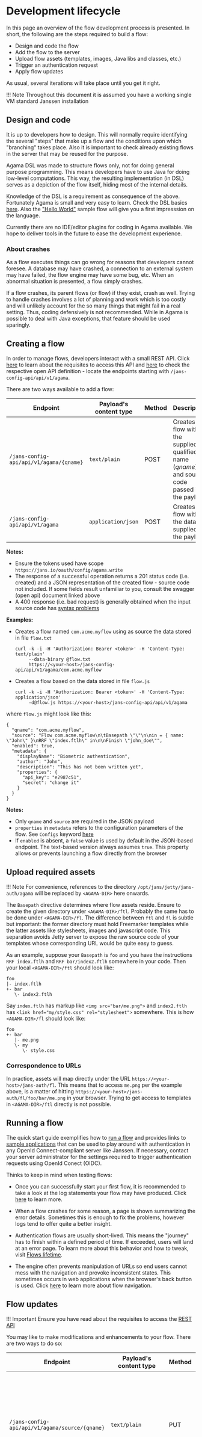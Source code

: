 # Development lifecycle

In this page an overview of the flow development process is presented. In short, the following are the steps required to build a flow:

- Design and code the flow
- Add the flow to the server
- Upload flow assets (templates, images, Java libs and classes, etc.)
- Trigger an authentication request
- Apply flow updates

As usual, several iterations will take place until you get it right.

!!! Note
    Throughout this document it is assumed you have a working single VM standard Janssen installation
    
## Design and code

It is up to developers how to design. This will normally require identifying the several "steps" that make up a flow and the conditions upon which "branching" takes place. Also it is important to check already existing flows in the server that may be reused for the purpose.

Agama DSL was made to structure flows only, not for doing general purpose programming. This means developers have to use Java for doing low-level computations. This way, the resulting implementation (in DSL) serves as a depiction of the flow itself, hiding most of the internal details.      

Knowledge of the DSL is a requirement as consequence of the above. Fortunately Agama is small and very easy to learn. Check the DSL basics [here](./dsl.md). Also the ["Hello World"](./quick-start.md#hello-world-sample-flow) sample flow will give you a first impresssion on the language.  

Currently there are no IDE/editor plugins for coding in Agama available. We hope to deliver tools in the future to ease the development experience.

### About crashes

As a flow executes things can go wrong for reasons that developers cannot foresee. A database may have crashed, a connection to an external system may have failed, the flow engine may have some bug, etc. When an abnormal situation is presented, a flow simply crashes.

If a flow crashes, its parent flows (or flow) if they exist, crash as well. Trying to handle crashes involves a lot of planning and work which is too costly and will unlikely account for the so many things that might fail in a real setting.  Thus, coding defensively is not recommended. While in Agama is possible to deal with Java exceptions, that feature should be used sparingly.

## Creating a flow

In order to manage flows, developers interact with a small REST API. Click [here](./quick-start.md#getting-an-access-token) to learn about the requisites to access this API and [here](https://github.com/JanssenProject/jans/blob/main/jans-config-api/docs/jans-config-api-swagger.yaml) to check the respective open API definition - locate the endpoints starting with `/jans-config-api/api/v1/agama`.

There are two ways available to add a flow:

|Endpoint|Payload's content type|Method|Description|
|-|-|-|-|
|`/jans-config-api/api/v1/agama/{qname}`|`text/plain`|POST|Creates a flow with the supplied qualified name (*qname*) and source code passed in the payload|
|`/jans-config-api/api/v1/agama`|`application/json`|POST|Creates a flow with the data supplied in the payload|

**Notes:**

- Ensure the tokens used have scope `https://jans.io/oauth/config/agama.write`
- The response of a successful operation returns a 201 status code (i.e. created) and a JSON representation of the created flow - source code not included. If some fields result unfamiliar to you, consult the swagger (open api) document linked above
- A 400 response (i.e. bad request) is generally obtained when the input source code has [syntax problems](#about-syntax-errors)

**Examples:**

- Creates a flow named `com.acme.myflow` using as source the data stored in file `flow.txt`

    ```
    curl -k -i -H 'Authorization: Bearer <token>' -H 'Content-Type: text/plain'
         --data-binary @flow.txt
         https://<your-host>/jans-config-api/api/v1/agama/com.acme.myflow
    ```

- Creates a flow based on the data stored in file `flow.js`

    ```
    curl -k -i -H 'Authorization: Bearer <token>' -H 'Content-Type: application/json'
         -d@flow.js https://<your-host>/jans-config-api/api/v1/agama
    ```

where `flow.js` might look like this:

```
{
  "qname": "com.acme.myflow",
  "source": "Flow com.acme.myflow\n\tBasepath \"\"\n\nin = { name: \"John\" }\nRRF \"index.ftlh\" in\n\nFinish \"john_doe\"",
  "enabled": true,
  "metadata": {
    "displayName": "Biometric authentication",
    "author": "John",
    "description": "This has not been written yet",
    "properties": {
      "api_key": "e2987c51",
      "secret": "change it"
    }
  }
}
```

**Notes:**

- Only `qname` and `source` are required in the JSON payload
- `properties` in `metadata` refers to the configuration parameters of the flow. See `Configs` keyword [here](./dsl-full.md#header-basics)
- If `enabled` is absent, a `false` value is used by default in the JSON-based endpoint. The text-based version always assumes `true`. This property allows or prevents launching a flow directly from the browser

## Upload required assets

!!! Note
    For convenience, references to the directory `/opt/jans/jetty/jans-auth/agama` will be replaced by `<AGAMA-DIR>` here onwards.

The `Basepath` directive determines where flow assets reside. Ensure to create the given directory under `<AGAMA-DIR>/ftl`. Probably the same has to be done under `<AGAMA-DIR>/fl`. The difference between `ftl` and `fl` is subtle but important: the former directory must hold Freemarker templates while the latter assets like stylesheets, images and javascript code. This separation avoids Jetty server to expose the raw source code of your templates whose corresponding URL would be quite easy to guess.

As an example, suppose your `Basepath` is `foo` and you have the instructions `RRF index.ftlh` and `RRF bar/index2.ftlh` somewhere in your code. Then your local `<AGAMA-DIR>/ftl` should look like:

```
foo
|- index.ftlh
+- bar
   \- index2.ftlh

```

Say `index.ftlh` has markup like `<img src="bar/me.png">` and `index2.ftlh` has `<link href="my/style.css" rel="stylesheet">` somewhere. This is how `<AGAMA-DIR>/fl` should look like:

```
foo
+- bar
   |- me.png
   \- my
      \- style.css
```
 
### Correspondence to URLs

In practice, assets will map directly under the URL `https://<your-host>/jans-auth/fl`. This means that to access `me.png` per the example above, is a matter of hitting `https://<your-host>/jans-auth/fl/foo/bar/me.png` in your browser. Trying to get access to templates in `<AGAMA-DIR>/ftl` directly is not possible. 

## Running a flow

The quick start guide exemplifies how to [run a flow](./quick-start.md#craft-an-authentication-request) and provides links to [sample applications](./quick-start.md#client-application) that can be used to play around with authentication  in any OpenId Connect-compliant server like Janssen. If necessary, contact your server administrator for the settings required to trigger authentication requests using OpenId Conect (OIDC).

Thinks to keep in mind when testing flows:

- Once you can successfully start your first flow, it is recommended to take a look at the log statements your flow may have produced. Click [here](./logging.md) to learn more. 

- When a flow crashes for some reason, a page is shown summarizing the error details. Sometimes this is enough to fix the problems, however logs tend to offer quite a better insight.

- Authentication flows are usually short-lived. This means the "journey" has to finish within a defined period of time. If exceeded, users will land at an error page. To learn more about this behavior and how to tweak, visit [Flows lifetime](./flows-lifecycle.md#timeouts).

- The engine often prevents manipulation of URLs so end users cannot mess with the navigation and provoke inconsistent states. This sometimes occurs in web applications when the browser's back button is used. Click [here](./flows-lifecycle.md#flow-advance-and-navigation) to learn more about flow navigation.

## Flow updates

!!! Important
    Ensure you have read about the requisites to access the [REST API](#creating-a-flow)
    
You may like to make modifications and enhancements to your flow. There are two ways to do so:

|Endpoint|Payload's content type|Method|Description|
|-|-|-|-|
|`/jans-config-api/api/v1/agama/source/{qname}`|`text/plain`|PUT|Updates the source code of the flow identified by the given qualified name (*qname*) with the value passed in the payload|
|`/jans-config-api/api/v1/agama/{qname}`|`application/json-patch+json`|PATCH|Modifies the flow identified by the given qualified name (*qname*) using the JSON patch provided in the payload. See [RFC 6902](https://datatracker.ietf.org/doc/html/rfc6902/)|

**Notes:**

- Ensure the tokens used have scope `https://jans.io/oauth/config/agama.write`
- Altering the source code of a flow via PATCH is possible but requires transforming the code into a (one liner) JSON string; this will be a repetitive burden. The PUT version is clearly more straightforward. If you still want to use PATCH, ensure to also modify the integer property `revision` increasing it by one. This will ensure the source changes are effectively picked.
- The response of a successful operation returns a 200 status code and a JSON representation of the updated flow - source code not included
- A 400 response (i.e. bad request) is generally obtained if the supplied source code was has [syntax problems](#about-syntax-errors)

**Examples:**

- Modifies the flow `com.acme.myflow` replacing its source with the data stored in file `flow.txt`

    ```
    curl -k -i -H 'Authorization: Bearer <token>' -H 'Content-Type: text/plain'
         -X PUT --data-binary @flow.txt
         https://<your-host>/jans-config-api/api/v1/agama/source/com.acme.myflow
    ```

- Applies a series of modifications to the flow `com.acme.myflow`: nullifies its description, sets the value of configuration properties, and modifies the creation timestamp to *Aug 8th 23:06:40 UTC*

    ```
    curl -k -i -H 'Authorization: Bearer <token>' -H 'Content-Type: application/json-patch+json'
         -X PATCH -d@patch.js
         https://<your-host>/jans-config-api/api/v1/agama/com.acme.myflow
    ```

where `patch.js` contents are:

```
[
{
  "op": "remove",
  "path": "/metadata/description"
},
{ 
  "op":"replace",
  "path": "/metadata/properties",
  "value": {
    "string_key1": "value_1",
    "number_key2": 10
  }
},
{ 
  "op":"replace",
  "path": "/metadata/timestamp",
  "value": 1660000000000
}
]

```

## Flow retrieval and removal

!!! Important
    Ensure you have read about the requisites to access the [REST API](#creating-a-flow)
    
There are two endpoints for retrieval:

|Endpoint|Method|Description|
|-|-|-|
|`/jans-config-api/api/v1/agama`|GET|Retrieves all flows' data|
|`/jans-config-api/api/v1/agama/{qname}`|GET|Retrieves the data of the flow identified by the given qualified name (*qname*)|

**Notes:**

- Ensure the tokens used have scope `https://jans.io/oauth/config/agama.readonly`
- The response of a successful operation returns a 200 status code with a JSON representation of the flow(s).  If some fields result unfamiliar to you, consult the swagger (open api) document linked [above](#creating-a-flow) 
- By default the source code is not included (this may clutter the output considerably). Append `?includeSource=true` to the endpoint URL to have the source in the output

Example:

- Retrieve the data associated to the flow `com.acme.myflow` including its source code

    ```
    curl -k -i -H 'Authorization: Bearer <token>'
         https://<your-host>/jans-config-api/api/v1/agama/com.acme.myflow?includeSource=true
    ```

There is one endpoint to remove a flow:

|Endpoint|Method|Description|
|-|-|-|
|`/jans-config-api/api/v1/agama/{qname}`|DELETE|Removes the flow identified by the given qualified name (*qname*)|

**Notes**:

- Ensure the tokens used have scope `https://jans.io/oauth/config/agama.delete`
- The output of a successful removal is 204 (no content)

Example:

- Remove the the flow `com.acme.myflow`

    ```
    curl -k -i -H 'Authorization: Bearer <token>' -X DELETE
         https://<your-host>/jans-config-api/api/v1/agama/com.acme.myflow
    ```

## About syntax errors

Every time a flow is created or updated, a preliminar syntax check on the flow code is performed. If an error is found, the response will contain details that include the location (line and column) of the problem in the source code.

By design Agama is a [transpiled language](./dsl.md#language-compiler) and transpilation occurs in the background - in the form of a timer task. This task involves processes that go beyond the checks applied upon flow creation or update. When an error is detected at transpilation time, two things can occur:

- If this was the first transpilation attempt, i.e. it's a recently created flow, a message like "Source code has errors" will appear in the browser when launching the flow
- Otherwise, no error is shown and the flow will behave as if no changes had been applied to the flow's code. This helps preserve the last known "healthy" state of your flow so end-users are not impacted

In any case, the cause of the error can be inspected by [retrieving](#flow-retrieval-and-removal) the flow's data and checking the property `codeError`.